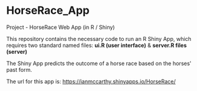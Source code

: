 HorseRace_App
=============

Project - HorseRace Web App (in R / Shiny)

This repository contains the necessary code to run an R Shiny App, which requires two standard named files:
**ui.R (user interface)** & **server.R files (server)**

The Shiny App predicts the outcome of a horse race based on the horses' past form.

The url for this app is: https://ianmccarthy.shinyapps.io/HorseRace/
